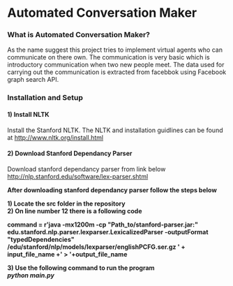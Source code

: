# Automated Conversation Maker


### What is Automated Conversation Maker?
As the name suggest this project tries to implement virtual agents who can communicate on there own. The communication is very basic which is introductory communication when two new people meet. The data used for carrying out the communication is extracted from facebbok using Facebook graph search API.		 

### Installation and Setup

#### 1) Install NLTK		
Install the Stanford NLTK. The NLTK and installation guidlines can be found at http://www.nltk.org/install.html		

#### 2) Download Stanford Dependancy Parser
Download stanford dependancy parser from link below		
http://nlp.stanford.edu/software/lex-parser.shtml		

<b>After downloading stanford dependancy parser follow the steps below			

<b>1) Locate the src folder in the repository		 
<b>2) On line number 12 there is a following code		

command = r'java -mx1200m -cp "Path_to/stanford-parser.jar:" edu.stanford.nlp.parser.lexparser.LexicalizedParser -outputFormat "typedDependencies" <path to>/edu/stanford/nlp/models/lexparser/englishPCFG.ser.gz ' + input_file_name +' > '+output_file_name 

<b>3) Use the following command to run the program		
<b>  _python_ _main.py_


